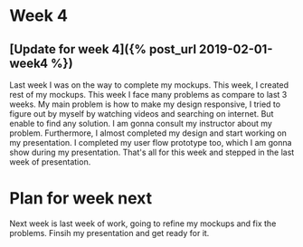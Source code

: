 # Week 4
## [Update for week 4]({% post_url 2019-02-01-week4 %})
Last week I was on the way to complete my mockups. This week, I created rest of my mockups. This week I face many problems 
as compare to last 3 weeks. My main problem is how to make my design responsive, I tried to figure out by myself by watching 
videos and searching on internet. But enable to find any solution. I am gonna consult my instructor about my problem. Furthermore,
I almost completed my design and start working on my presentation. I completed my user flow prototype too, which I am gonna show
during my presentation. That's all for this week and stepped in the last week of presentation.

# Plan for week next
Next week is last week of work, going to refine my mockups and fix the problems. Finsih my presentation and get ready for it.
